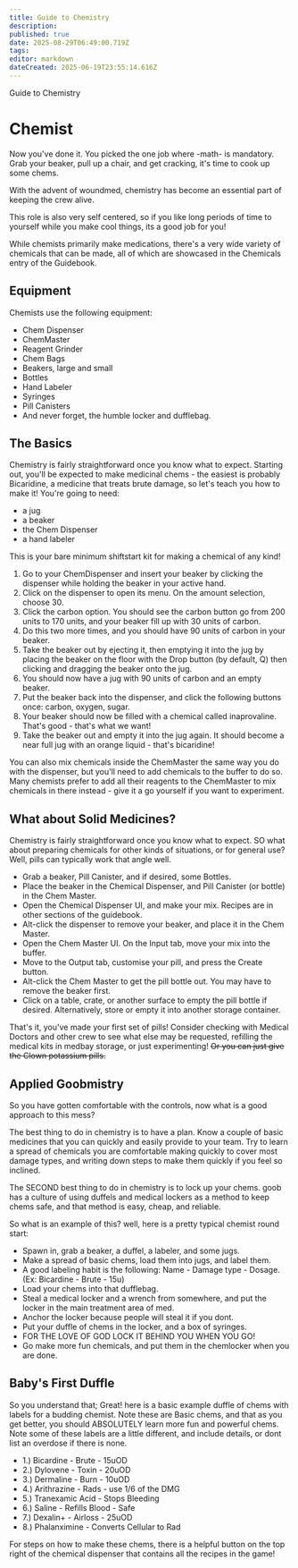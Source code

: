```yaml
---
title: Guide to Chemistry
description: 
published: true
date: 2025-08-29T06:49:00.719Z
tags: 
editor: markdown
dateCreated: 2025-06-19T23:55:14.616Z
---
```


Guide to Chemistry

# Chemist

Now you've done it. You picked the one job where -math- is mandatory. Grab your beaker, pull up a chair, and get cracking, it's time to cook up some chems.

With the advent of woundmed, chemistry has become an essential part of keeping the crew alive.

This role is also very self centered, so if you like long periods of time to yourself while you make cool things, its a good job for you!

While chemists primarily make medications, there's a very wide variety of chemicals that can be made, all of which are showcased in the Chemicals entry of the Guidebook.

## Equipment

Chemists use the following equipment:

-   Chem Dispenser
-   ChemMaster
-   Reagent Grinder
-   Chem Bags
-   Beakers, large and small
-   Bottles
-   Hand Labeler
-   Syringes
-   Pill Canisters
-   And never forget, the humble locker and dufflebag.

## The Basics

Chemistry is fairly straightforward once you know what to expect. Starting out, you'll be expected to make medicinal chems - the easiest is probably Bicaridine, a medicine that treats brute damage, so let's teach you how to make it!
You're going to need:

- a jug
- a beaker
- the Chem Dispenser
- a hand labeler

This is your bare minimum shiftstart kit for making a chemical of any kind!

1. Go to your ChemDispenser and insert your beaker by clicking the dispenser while holding the beaker in your active hand.
2. Click on the dispenser to open its menu. On the amount selection, choose 30.
3. Click the carbon option. You should see the carbon button go from 200 units to 170 units, and your beaker fill up with 30 units of carbon.
4. Do this two more times, and you should have 90 units of carbon in your beaker.
5. Take the beaker out by ejecting it, then emptying it into the jug by placing the beaker on the floor with the Drop button (by default, Q) then clicking and dragging the beaker onto the jug.
6. You should now have a jug with 90 units of carbon and an empty beaker.
7. Put the beaker back into the dispenser, and click the following buttons once: carbon, oxygen, sugar.
8. Your beaker should now be filled with a chemical called inaprovaline. That's good - that's what we want!
9. Take the beaker out and empty it into the jug again. It should become a near full jug with an orange liquid - that's bicaridine!

You can also mix chemicals inside the ChemMaster the same way you do with the dispenser, but you'll need to add chemicals to the buffer to do so. Many chemists prefer to add all their reagents to the ChemMaster to mix chemicals in there instead - give it a go yourself if you want to experiment.

## What about Solid Medicines?

Chemistry is fairly straightforward once you know what to expect. SO what about preparing chemicals for other kinds of situations, or for general use? Well, pills can typically work that angle well.
 <ul>
   <li>Grab a beaker, Pill Canister, and if desired, some Bottles.</li>  
 <li>Place the beaker in the Chemical Dispenser, and Pill Canister (or bottle) in the Chem Master.</li>
 <li>Open the Chemical Dispenser UI, and make your mix. Recipes are in other sections of the guidebook.</li>
 <li>Alt-click the dispenser to remove your beaker, and place it in the Chem Master.</li>
 <li>Open the Chem Master UI. On the Input tab, move your mix into the buffer.</li>
 <li>Move to the Output tab, customise your pill, and press the Create button.</li>
 <li>Alt-click the Chem Master to get the pill bottle out. You may have to remove the beaker first.</li>
 <li>Click on a table, crate, or another surface to empty the pill bottle if desired. Alternatively, store or empty it into another storage container.</li>
   </ul>
 
That's it, you've made your first set of pills! Consider checking with Medical Doctors and other crew to see what else may be requested, refilling the medical kits in medbay storage, or just experimenting! ~~Or you can just give the Clown potassium pills.~~

## Applied Goobmistry

So you have gotten comfortable with the controls, now what is a good approach to this mess?

The best thing to do in chemistry is to have a plan. Know a couple of basic medicines that you can quickly and easily provide to your team. Try to learn a spread of chemicals you are comfortable making quickly to cover most damage types, and writing down steps to make them quickly if you feel so inclined. 

The SECOND best thing to do in chemistry is to lock up your chems. goob has a culture of using duffels and medical lockers as a method to keep chems safe, and that method is easy, cheap, and reliable. 

So what is an example of this? well, here is a pretty typical chemist round start:

- Spawn in, grab a beaker, a duffel, a labeler, and some jugs.
- Make a spread of basic chems, load them into jugs, and label them.
- A good labeling habit is the following: Name - Damage type - Dosage. (Ex: Bicardine - Brute - 15u)
- Load your chems into that dufflebag. 
- Steal a medical locker and a wrench from somewhere, and put the locker in the main treatment area of med.
- Anchor the locker because people will steal it if you dont. 
- Put your duffle of chems in the locker, and a box of syringes.
- FOR THE LOVE OF GOD LOCK IT BEHIND YOU WHEN YOU GO!
- Go make more fun chemicals, and put them in the chemlocker when you are done. 

## Baby's First Duffle
So you understand that; Great! here is a basic example duffle of chems with labels for a budding chemist. Note these are Basic chems, and that as you get better, you should ABSOLUTELY learn more fun and powerful chems. Note some of these labels are a little different, and include details, or dont list an overdose if there is none. 
- 1.) Bicardine - Brute - 15uOD
- 2.) Dylovene - Toxin - 20uOD
- 3.) Dermaline - Burn - 10uOD
- 4.) Arithrazine - Rads - use 1/6 of the DMG
- 5.) Tranexamic Acid - Stops Bleeding
- 6.) Saline - Refills Blood - Safe
- 7.) Dexalin+ - Airloss - 25uOD
- 8.) Phalanximine - Converts Cellular to Rad

For steps on how to make these chems, there is a helpful button on the top right of the chemical dispenser that contains all the recipes in the game! 
